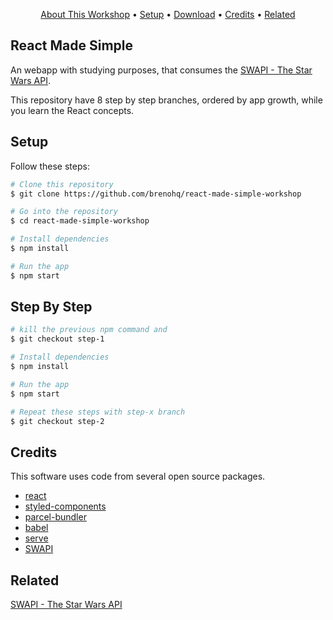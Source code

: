 <p align="center">
  <a href="#react-made-simple">About This Workshop</a> •
  <a href="#setup">Setup</a> •
  <a href="#step-by-step">Download</a> •
  <a href="#credits">Credits</a> •
  <a href="#related">Related</a>
</p>

## React Made Simple
An webapp with studying purposes, that consumes the [SWAPI - The Star Wars API](https://swapi.co/documentation/).

This repository have 8 step by step branches, ordered by app growth, while you learn the React concepts.

## Setup
Follow these steps:

```bash
# Clone this repository
$ git clone https://github.com/brenohq/react-made-simple-workshop

# Go into the repository
$ cd react-made-simple-workshop

# Install dependencies
$ npm install

# Run the app
$ npm start
```

## Step By Step

```bash
# kill the previous npm command and 
$ git checkout step-1

# Install dependencies
$ npm install

# Run the app
$ npm start

# Repeat these steps with step-x branch
$ git checkout step-2
```
## Credits

This software uses code from several open source packages.

- [react](https://reactjs.org/)
- [styled-components](https://www.styled-components.com/)
- [parcel-bundler](https://parceljs.org/)
- [babel](https://babeljs.io/)
- [serve](https://github.com/zeit/serve/)
- [SWAPI](https://swapi.co/)

## Related

[SWAPI - The Star Wars API](https://swapi.co/documentation)
